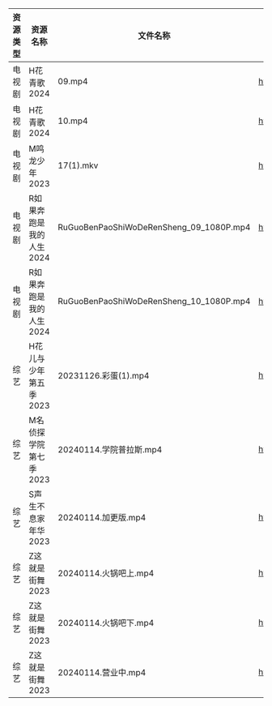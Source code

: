 | 资源类型 | 资源名称           | 文件名称                                    | 分享链接                                      | 更新时间                |
| ---- | -------------- | --------------------------------------- | ----------------------------------------- | ------------------- |
| 电视剧  | H花青歌2024       | 09.mp4                                  | https://www.alipan.com/s/fN4AxpAdDkx      | 2024-01-15 00:05:08 |
| 电视剧  | H花青歌2024       | 10.mp4                                  | https://www.alipan.com/s/fN4AxpAdDkx      | 2024-01-15 00:05:08 |
| 电视剧  | M鸣龙少年2023      | 17(1).mkv                               | https://www.alipan.com/s/2HR7qxnbZ7a      | 2024-01-15 00:05:16 |
| 电视剧  | R如果奔跑是我的人生2024 | RuGuoBenPaoShiWoDeRenSheng_09_1080P.mp4 | https://www.alipan.com/s/p2ETRDrthPg      | 2024-01-15 00:05:19 |
| 电视剧  | R如果奔跑是我的人生2024 | RuGuoBenPaoShiWoDeRenSheng_10_1080P.mp4 | https://www.alipan.com/s/p2ETRDrthPg      | 2024-01-15 00:05:19 |
| 综艺   | H花儿与少年第五季2023  | 20231126.彩蛋(1).mp4                      | https://www.aliyundrive.com/s/Rb3k2hgSjHJ | 2024-01-15 00:05:42 |
| 综艺   | M名侦探学院第七季2023  | 20240114.学院普拉斯.mp4                      | https://www.aliyundrive.com/s/NShJjwiMfYg | 2024-01-15 00:05:54 |
| 综艺   | S声生不息家年华2023   | 20240114.加更版.mp4                        | https://www.alipan.com/s/mgQnMdjHLGS      | 2024-01-15 00:06:06 |
| 综艺   | Z这就是街舞2023     | 20240114.火锅吧上.mp4                       | https://www.aliyundrive.com/s/AnJxPe7Xdci | 2024-01-15 00:06:34 |
| 综艺   | Z这就是街舞2023     | 20240114.火锅吧下.mp4                       | https://www.aliyundrive.com/s/AnJxPe7Xdci | 2024-01-15 00:06:33 |
| 综艺   | Z这就是街舞2023     | 20240114.营业中.mp4                        | https://www.aliyundrive.com/s/AnJxPe7Xdci | 2024-01-15 00:06:33 |
